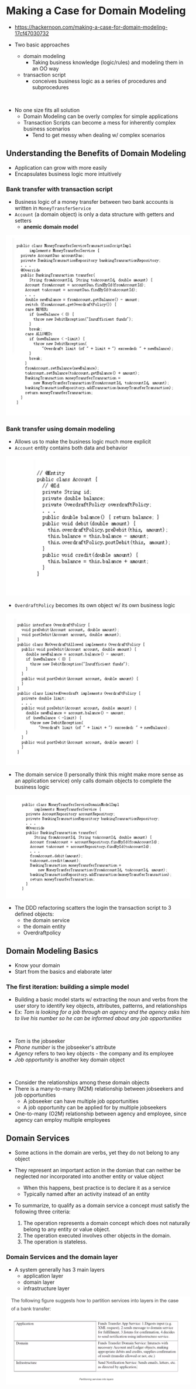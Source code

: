 # Making a Case for Domain Modeling

- https://hackernoon.com/making-a-case-for-domain-modeling-17cf47030732

- Two basic approaches
    - domain modeling
        - Taking business knowledge (logic/rules) and modeling them in an OO way
    - transaction script
        - conceives business logic as a series of procedures and subprocedures

<br>

- No one size fits all solution
    - Domain Modeling can be overly complex for simple applications
    - Transaction Scripts can become a mess for inherently complex business scenarios
        - Tend to get messy when dealing w/ complex scenarios


## Understanding the Benefits of Domain Modeling

- Application can grow with more easily
- Encapsulates business logic more intuitively

### Bank transfer with transaction script

- Business logic of a money transfer between two bank accounts is written in `MoneyTransferService`
- `Account` (a domain object) is only a data structure with getters and setters
    - **anemic domain model**

![](./images/1.png)


### Bank transfer using domain modeling

- Allows us to make the business logic much more explicit
- `Account` entity contains both data and behavior

![](./images/2.png)

- `OverdraftPolicy` becomes its own object w/ its own business logic

![](./images/3.png)

- The domain service (I personally think this might make more sense as an application service) only calls domain objects to complete the business logic

![](./images/4.png)

- The DDD refactoring scatters the login the transaction script to 3 defined objects:
    - the domain service
    - the domain entity
    - Overdraftpolicy

## Domain Modeling Basics

- Know your domain
- Start from the basics and elaborate later

### The first iteration: building a simple model

- Building a basic model starts w/ extracting the noun and verbs from the user story to identify key objects, attributes, patterns, and relationships
- Ex: *Tom is looking for a job through an agency and the agency asks him to live his number so he can be informed about any job opportunities*

<br>

- *Tom* is the jobseeker
- *Phone number* is the jobseeker's attribute
- *Agency* refers to two key objects - the company and its employee
- *Job opportunity* is another key domain object

<br>

- Consider the relationships among these domain objects
- There is a many-to-many (M2M) relationship between jobseekers and job opportunities
    - A jobseeker can have multiple job opportunities
    - A job opportunity can be applied for by multiple jobseekers
- One-to-many (O2M) relationship between agency and employee, since agency can employ multiple employees

## Domain Services

- Some actions in the domain are verbs, yet they do not belong to any object
- They represent an important action in the domian that can neither be neglected nor incorporated into another entity or value object
    - When this happens, best practice is to declare it as a service
    - Typically named after an activity instead of an entity

- To summarize, to qualify as a domain service a concept must satisfy the following three criteria:
    1. The operation represents a domain concept which does not naturally belong to any entity or value object.
    1. The operation executed involves other objects in the domain.
    1. The operation is stateless.

### Domain Services and the domain layer

- A system generally has 3 main layers
    - application layer
    - domain layer
    - infrastructure layer

![](./images/5.png)